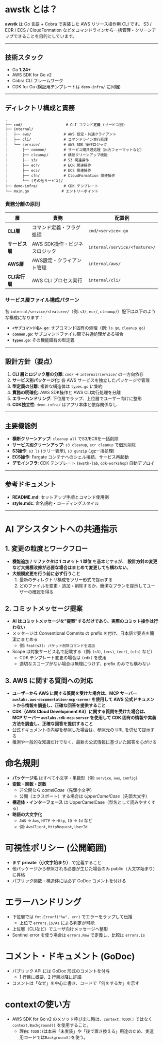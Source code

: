 # awstk とは？

**awstk** は Go 言語 + Cobra で実装した AWS リソース操作用 CLI です。
S3 / ECR / ECS / CloudFormation などをコマンドラインから一括管理・クリーンアップできることを目的としています。

---

## 技術スタック

- Go **1.24+**
- AWS SDK for Go v2
- Cobra CLI フレームワーク
- CDK for Go (検証用テンプレートは `demo-infra/` に同梱)

---

## ディレクトリ構成と責務

```
.
├── cmd/                    # CLI コマンド定義 (サービス別)
├── internal/
│   ├── aws/               # AWS 設定・共通クライアント
│   ├── cli/               # コマンドライン実行処理
│   └── service/           # AWS SDK 操作ロジック
│       ├── common/        # サービス間共通処理（出力フォーマットなど）
│       ├── cleanup/       # 横断クリーンアップ機能
│       ├── s3/            # S3 関連操作
│       ├── ecr/           # ECR 関連操作
│       ├── ecs/           # ECS 関連操作
│       ├── cfn/           # CloudFormation 関連操作
│       └── (その他サービス)/
├── demo-infra/            # CDK テンプレート
└── main.go               # エントリーポイント
```

### 責務分離の原則

| 層 | 責務 | 配置例 |
|---|------|--------|
| **CLI層** | コマンド定義・フラグ処理 | `cmd/<service>.go` |
| **サービス層** | AWS SDK操作・ビジネスロジック | `internal/service/<feature>/` |
| **AWS層** | AWS設定・クライアント管理 | `internal/aws/` |
| **CLI実行層** | AWS CLI プロセス実行 | `internal/cli/` |

### サービス層ファイル構成パターン

各 `internal/service/<feature>/`（例: `s3/`, `ecr/`, `cleanup/`）配下は以下のような構成になります：

- **`<サブコマンド名>.go`**: サブコマンド固有の処理（例: `ls.go`, `cleanup.go`）
- **`common.go`**: サブコマンドファイル間で共通処理がある場合
- **`types.go`**: その機能固有の型定義

---

## 設計方針（要点）

1. **CLI 層とロジック層の分離**: `cmd/` → `internal/service/` の一方向依存
2. **サービス別パッケージ化**: 各 AWS サービスを独立したパッケージで管理
3. **型定義の分離**: 複雑な構造体は `types.go` に集約
4. **責務の明確化**: AWS SDK操作と AWS CLI実行処理を分離
5. **エラーハンドリング**: 下位層でラップ、上位層でユーザー向けに整形
6. **CDK独立性**: `demo-infra/` はアプリ本体と依存関係なし

---

## 主要機能例

- **横断クリーンアップ**: `cleanup all` でS3/ECRを一括削除
- **サービス別クリーンアップ**: `s3 cleanup`, `ecr cleanup` で個別削除
- **S3操作**: `s3 ls` (ツリー表示), `s3 gunzip` (.gz一括処理)
- **ECS操作**: Fargate コンテナへのシェル接続、サービス再起動
- **デモインフラ**: CDK テンプレート (`awstk-lab`, `cdk-workshop`) 自動デプロイ

---

## 参考ドキュメント

- **README.md**: セットアップ手順とコマンド使用例
- **style.mdc**: 命名規約・コーディングスタイル

---

# AI アシスタントへの共通指示

## 1. 変更の粒度とワークフロー

- **機能追加 / リファクタは 1 コミット 1 単位** を基本とするが、
  **設計方針の変更など大規模改修が必要な場合はまとめて変更しても構わない**。
- **大規模変更を行う前に必ず行うこと**
  1. 最新のディレクトリ構成をツリー形式で提示する
  2. どのファイルを変更・追加・削除するか、簡潔なプランを提示してユーザーの確認を得る

## 2. コミットメッセージ提案

- **AI はコミットメッセージを"提案"するだけであり、実際のコミット操作は行わない**
- メッセージは Conventional Commits の prefix を付け、日本語で要点を簡潔にまとめる
  - 例: `feat(s3): バケット削除コマンドを追加`
- Scope は対象サービス名で記載する（例: `(s3)`, `(ecs)`, `(ecr)`, `(cfn)` など）
  - CDK テンプレート変更の場合は `(cdk)` を使用
  - 適切なスコープがない場合は無理につけず、prefix のみでも構わない

## 3. AWS に関する質問への対応

- **ユーザーから AWS に関する質問を受けた場合は、MCP サーバー `awslabs.aws-documentation-mcp-server` を使用して AWS 公式ドキュメントから情報を調査し、正確な回答を提供すること**
- **CDK（AWS Cloud Development Kit）に関する質問を受けた場合は、MCP サーバー `awslabs.cdk-mcp-server` を使用して CDK 固有の情報や実装方法を調査し、正確な回答を提供すること**
- 公式ドキュメントの内容を参照した場合は、参照元の URL を併せて提示する
- 推測や一般的な知識だけでなく、最新の公式情報に基づいた回答を心がける


# 命名規則

- **パッケージ名** はすべて小文字・単数形（例: `service`, `aws`, `config`）
- **変数・関数・定数**
  - 非公開なら *camelCase*（先頭小文字）
  - 公開（エクスポート）する場合は *UpperCamelCase*（先頭大文字）
- **構造体・インターフェース** は UpperCamelCase（型名として読みやすくする）
- **略語の大文字化**
  - `AWS` → `Aws`, `HTTP` → `Http`, `ID` → `Id` など
  - 例: `AwsClient`, `HttpRequest`, `UserId`

# 可視性ポリシー (公開範囲)

- まず **private（小文字始まり）** で定義すること
- 他パッケージから参照される必要が生じた場合のみ public（大文字始まり）に昇格
- パブリック関数・構造体には必ず GoDoc コメントを付ける

# エラーハンドリング

- 下位層では `fmt.Errorf("%w", err)` でエラーをラップして伝播
  - 上位で `errors.Is/As` による判定が可能
- 上位層（CLIなど）でユーザ向けメッセージへ整形
- Sentinel error を使う場合は `errors.New` で定義し、比較は `errors.Is`

# コメント・ドキュメント (GoDoc)

- パブリック API には GoDoc 形式のコメントを付与
  - 1 行目に概要、2 行目以降に詳細
- コメントは「なぜ」を中心に書き、コードで「何をするか」を示す

# contextの使い方

- AWS SDK for Go v2 のメソッド呼び出し時は、`context.TODO()` ではなく `context.Background()` を使用すること。
  - 理由: `TODO()`は本来「未実装」や「後で置き換える」用途のため、実運用コードでは`Background()`を使う。